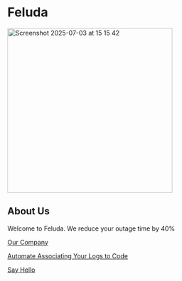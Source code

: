 # Feluda

<img width="371" alt="Screenshot 2025-07-03 at 15 15 42" src="https://github.com/user-attachments/assets/3f4c1f8c-69f0-49b5-81e6-924eec17f863" />

## About Us
Welcome to Feluda. We reduce your outage time by 40%

[Our Company](https://getfeluda.com)

[Automate Associating Your Logs to Code](https://app.getfeluda.com)

[Say Hello](mailto:hello@getfeluda.com)

